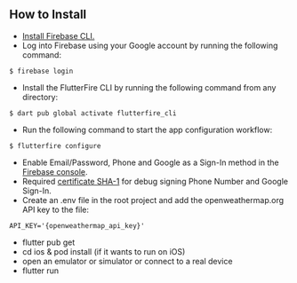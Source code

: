 ## How to Install

- [Install Firebase CLI.](https://firebase.google.com/docs/cli#setup_update_cli)
- Log into Firebase using your Google account by running the following command:
```
$ firebase login
```
- Install the FlutterFire CLI by running the following command from any directory:
```
$ dart pub global activate flutterfire_cli
```
- Run the following command to start the app configuration workflow:
```
$ flutterfire configure
```
- Enable Email/Password, Phone and Google as a Sign-In method in the [Firebase console](https://console.firebase.google.com).
- Required [certificate SHA-1](https://developers.google.com/android/guides/client-auth) for debug signing Phone Number and Google Sign-In.
- Create an .env file in the root project and add the openweathermap.org API key to the file:
```
API_KEY='{openweathermap_api_key}'
```
- flutter pub get
- cd ios & pod install (if it wants to run on iOS)
- open an emulator or simulator or connect to a real device
- flutter run
